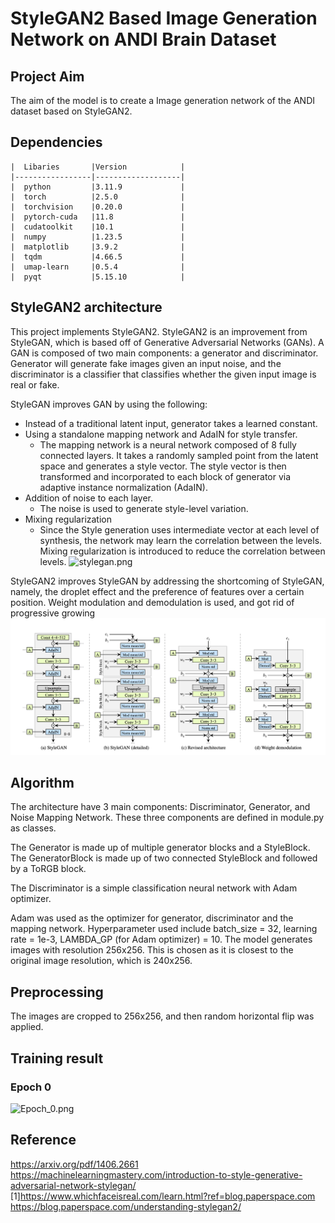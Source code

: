 # StyleGAN2 Based Image Generation Network on ANDI Brain Dataset
## Project Aim
The aim of the model is to create a Image generation network of the ANDI dataset based on StyleGAN2.

## Dependencies

    |  Libaries       |Version            |
    |-----------------|-------------------|
    |  python         |3.11.9             |
    |  torch          |2.5.0              |
    |  torchvision    |0.20.0             |
    |  pytorch-cuda   |11.8               |
    |  cudatoolkit    |10.1               |
    |  numpy          |1.23.5             |
    |  matplotlib     |3.9.2              |
    |  tqdm           |4.66.5             |
    |  umap-learn     |0.5.4              |
    |  pyqt           |5.15.10            |



## StyleGAN2 architecture

This project implements StyleGAN2. StyleGAN2 is an improvement from StyleGAN, which is based off of Generative Adversarial Networks (GANs). A GAN is composed 
of two main components: a generator and discriminator. Generator will generate fake images given an input noise, and the
discriminator is a classifier that classifies whether the given input image is real or fake.

StyleGAN improves GAN by using the following:
- Instead of a traditional latent input, generator takes a learned constant. 
- Using a standalone mapping network and AdaIN for style transfer.
  - The mapping network is a neural network composed of 8 fully connected layers. It takes a randomly sampled point from
  the latent space and generates a style vector. The style vector is then transformed and incorporated to each block of
  generator via adaptive instance normalization (AdaIN). 
- Addition of noise to each layer.
  - The noise is used to generate style-level variation.
- Mixing regularization
  - Since the Style generation uses intermediate vector at each level of synthesis, the network may learn the 
  correlation between the levels. Mixing regularization is introduced to reduce the correlation between levels.
![stylegan.png](model_images%2Fstylegan.png)

StyleGAN2 improves StyleGAN by addressing the shortcoming of StyleGAN, namely, the droplet effect and the preference of 
features over a certain position. Weight modulation and demodulation is used, and got rid of progressive growing
![stylegan2.png](stylegan2.png)
## Algorithm
The architecture have 3 main components: Discriminator, Generator, and Noise Mapping Network.
These three components are defined in module.py as classes. 

The Generator is made up of multiple generator blocks and a 
StyleBlock. The GeneratorBlock is made up of two connected StyleBlock and followed by a ToRGB block.

The Discriminator is a simple classification neural network with Adam optimizer.


Adam was used as the optimizer for generator, discriminator and the mapping network.
Hyperparameter used include batch_size = 32, learning rate = 1e-3, LAMBDA_GP (for Adam optimizer) = 10. The model 
generates images with resolution 256x256. This is chosen as it is closest to the original image resolution, which is 
240x256.

## Preprocessing
The images are cropped to 256x256, and then random horizontal flip was applied.

## Training result
### Epoch 0
![Epoch_0.png](Epoch_0.png)


## Reference 
https://arxiv.org/pdf/1406.2661 
https://machinelearningmastery.com/introduction-to-style-generative-adversarial-network-stylegan/
[1]https://www.whichfaceisreal.com/learn.html?ref=blog.paperspace.com
https://blog.paperspace.com/understanding-stylegan2/